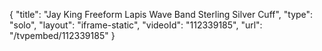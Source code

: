 {
    "title": "Jay King Freeform Lapis Wave Band Sterling Silver Cuff",
    "type": "solo",
    "layout": "iframe-static",
    "videoId": "112339185",
    "url": "\/tvpembed\/112339185"
}